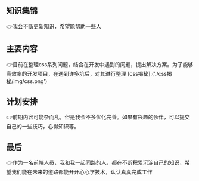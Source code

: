 <!--
 * @Descripttion: 🐉
 * @Author: xinxin
 * @Date: 2020-02-22 12:28:43
 * @LastEditTime: 2020-02-22 14:40:19
 -->
## 知识集锦
👉我会不断更新知识，希望能帮助一些人
## 主要内容
👉目前在整理css系列问题，结合在开发中遇到的问题，提出解决方案。为了能够高效率的开发项目，在遇到许多坑后，对其进行整理
[css揭秘]:('./css揭秘/img/css.png')
## 计划安排
👉前期内容可能杂而乱，但是我会不多优化完善。如果有兴趣的伙伴，可以提交自己的一些技巧，心得知识等。
## 最后
👉作为一名前端人员，我和我一起同路的人，都在不断积累沉淀自己的知识，希望我们能在未来的道路都能开开心心学技术，认认真真完成工作 
